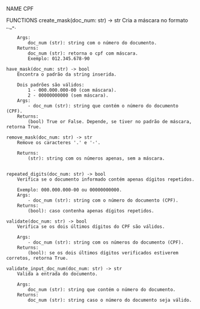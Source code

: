 NAME
    CPF



FUNCTIONS
    create_mask(doc_num: str) -> str
        Cria a máscara no formato ___.___.___-__.
        
        Args:
            doc_num (str): string com o número do documento.
        Returns:
            doc_num (str): retorna o cpf com máscara.
            Exemplo: 012.345.678-90
    
    have_mask(doc_num: str) -> bool
        Encontra o padrão da string inserida.
        
        Dois padrões são válidos:
            1 - 000.000.000-00 (com máscara).
            2 - 00000000000 (sem máscara).
        Args:
            - doc_num (str): string que contém o número do documento (CPF).
        Returns:
            (bool) True or False. Depende, se tiver no padrão de máscara, retorna True.
    
    remove_mask(doc_num: str) -> str
        Remove os caracteres '.' e '-'.
        
        Returns:
            (str): string com os números apenas, sem a máscara.


    repeated_digits(doc_num: str) -> bool
        Verifica se o documento informado contém apenas dígitos repetidos.
        
        Exemplo: 000.000.000-00 ou 00000000000.
        Args:
            - doc_num (str): string com o número do documento (CPF).
        Returns:
            (bool): caso contenha apenas dígitos repetidos.

    validate(doc_num: str) -> bool
        Verifica se os dois últimos dígitos do CPF são válidos.

        Args:
            - doc_num (str): string com os números do documento (CPF).
        Returns:
            (bool): se os dois últimos dígitos verificados estiverem corretos, retorna True.

    validate_input_doc_num(doc_num: str) -> str
        Valida a entrada do documento.

        Args:
            doc_num (str): string que contém o número do documento.
        Returns:
            doc_num (str): string caso o número do documento seja válido.